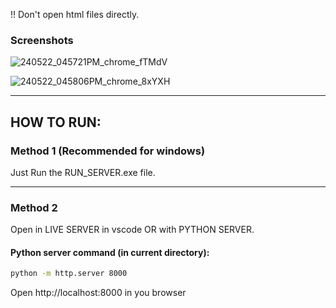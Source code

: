!! Don't open html files directly.


### Screenshots

![240522_045721PM_chrome_fTMdV](https://github.com/binbard/wikipedia-clone/assets/28684962/b0f47440-c5ca-4ccd-a947-d58126c6950e)

![240522_045806PM_chrome_8xYXH](https://github.com/binbard/wikipedia-clone/assets/28684962/e9a77049-5b8c-413c-8b1c-bf709ddd1d0c)


---


## HOW TO RUN:

### Method 1 (Recommended for windows)
Just Run the RUN_SERVER.exe file.

---

### Method 2
Open in LIVE SERVER in vscode OR with PYTHON SERVER.

#### Python server command (in current directory):
```bash
python -m http.server 8000
```
Open http://localhost:8000 in you browser
